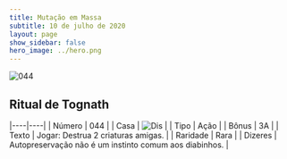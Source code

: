 ```yaml
---
title: Mutação em Massa
subtitle: 10 de julho de 2020
layout: page
show_sidebar: false
hero_image: ../hero.png
---
```


![044](https://cdn.keyforgegame.com/media/card_front/pt/479_044_V57XG74365G9_pt.png)

## Ritual de Tognath

|----|----|
| Número | 044 |
| Casa | ![Dis](https://archonarcana.com/images/thumb/e/e8/Dis.png/22px-Dis.png "Dis") |
| Tipo | Ação |
| Bônus | 3A |
| Texto | Jogar: Destrua 2 criaturas amigas. |
| Raridade | Rara |
| Dizeres | Autopreservação não é um instinto   comum aos diabinhos. |
